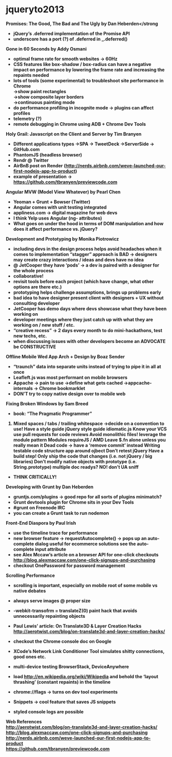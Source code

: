 jqueryto2013
============



<strong>Promises: The Good, The Bad and The Ugly by Dan Heberden</strong
- jQuery’s .deferred implementation of the Promise API
- underscore has a port (?) of .deferred in _.deferred()

<strong>Gone in 60 Seconds by Addy Osmani</strong>
- optimal frame rate for smooth websites → 60Hz
- CSS features like box-shadow / box-radius can have a negative impact on performance by lowering the frame rate and increasing the repaints needed
- lots of tools (some experimental) to troubleshoot site performance in Chrome
    <br>→show paint rectangles
    <br>→show composite layer borders
    <br>→continuous painting mode
- do performance profiling in incognite mode → plugins can affect profiles
- telemetry (?)
- remote debugging in Chrome using ADB + Chrome Dev Tools

<strong>Holy Grail: Javascript on the Client and Server by Tim Branyen</strong>
- Different applications types
    →SPA → TweetDeck
    →ServerSide → GitHub.com
- PhantomJS (headless browser)
- Rendr @ Twitter
- AirBnB post on Render (http://nerds.airbnb.com/weve-launched-our-first-nodejs-app-to-product)
- example of presentation → https://github.com/tbranyen/previewcode.com

<strong>Angular MVW (Model View Whatever) by Pearl Chen</strong>
- Yeoman + Grunt + Bowser (Twitter)
- Angular comes with unit testing integrated
- appliness.com →  digital magazine for web devs
- I think Yelp uses Angular (ng- attributes)
- What goes on under the hood in terms of DOM manipulation and how does it affect performance vs. jQuery?

<strong>Development and Prototyping by Monika Piotrowicz</strong>
- including devs in the design process helps avoid headaches when it comes to implementation
“stagger” approach is BAD → designers may create crazy interactions / ideas and devs have no idea
- @ JetCooper they have ‘pods’ → a dev is paired with a designer for the whole process
- collaborative!
- revisit tools before each project (which have change, what other options are there etc.)
- prototyping helps challenge assumptions, brings up problems early
- bad idea to have designer present client with designers + UX without consulting developer
- JetCooper has demo days where devs showcase what they have been working on
- developer meetings where they just catch up with what they are working on / new stuff / etc.
- “creative recess” → 2 days every month to do mini-hackathons, test new techs, etc.
- when discussing issues with other developers become an ADVOCATE
be CONSTRUCTIVE

<strong>Offline Mobile Wed App Arch + Design by Boaz Sender</strong>
- “traunch” data into separate units instead of trying to pipe it in all at once
- Leafleft.js was most performant on mobile browsers
- Appache → pain to use 
    →define what gets cached
    →appcache-internals → Chrome bookmarklet
- DON’T try to copy native design over to mobile web

<strong>Fixing Broken Windows by Sam Breed</strong>
- book: “The Pragmatic Programmer”
1) Mixed spaces / tabs / trailing whitespace
    →decide on a convention to use!
Have a style guide
jQuery style guide
idiomatic.js
Know your VCS
use pull requests for code reviews
Avoid monolithic files!
leverage the module pattern
Modules
requireJS / AMD
Leave $.fn alone unless you really mean it
Dead code → have a ‘remove commit’ instead
Writing testable code
structure app around ojbect
Don’t retest jQuery
Have a build step! Only ship the code that changes (i.e. not jQuery / big libraries)
Don’t modify native objects with prototype (i.e. String.prototype)
multiple doc readys? NO!
don’t UA sniff
- THINK CRITICALLY!

<strong>Developing with Grunt by Dan Heberden</strong>
- gruntjs.com/plugins → good repo for all sorts of plugins
minimatch?
- Grunt devtools plugin for Chrome
sits in your Dev Tools
- #grunt on Freenode IRC
- you can create a Grunt task to run nodemon

<strong>Front-End Diaspora by Paul Irish</strong>
- use the timeline trace for performance
- new browser feature → requestAutocomplete() → pops up an auto-complete dialog
useful for ecommerce solutions
see the auto-complete input attribute
- see Alex Mccaw’s article on a browser API for one-click checkouts
http://blog.alexmaccaw.com/one-click-signups-and-purchasing 
- checkout OnePassword for password management

Scrolling Performance
- scrolling is important, especially on mobile
root of some mobile vs native debates
- always serve images @ proper size
- -webkit-transofrm = translateZ(0)
paint hack that avoids unnecessarily repainting objects
- Paul Lewis’ article: On Translate3D & Layer Creation Hacks
http://aerotwist.com/blog/on-translate3d-and-layer-creation-hacks/
- checkout the Chrome console doc on Google 

- XCode’s Network Link Conditioner Tool
simulates shitty connections, good ones etc.
- multi-device testing
BrowserStack, DeviceAnywhere
- load http://en.wikipedia.org/wiki/Wikipedia and behold the ‘layout thrashing’ (constant repaints) in the timeline
- chrome://flags → turns on dev tool experiments
- Snippets → cool feature that saves JS snippets
- styled console logs are possible

 Web References<br>
http://aerotwist.com/blog/on-translate3d-and-layer-creation-hacks/<br>
http://blog.alexmaccaw.com/one-click-signups-and-purchasing<br>
http://nerds.airbnb.com/weve-launched-our-first-nodejs-app-to-product<br>
https://github.com/tbranyen/previewcode.com<br>
